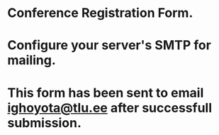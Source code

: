 # Conference Registration Form.
# Configure your server's SMTP for mailing.
# This form has been sent to email ighoyota@tlu.ee after successfull submission.